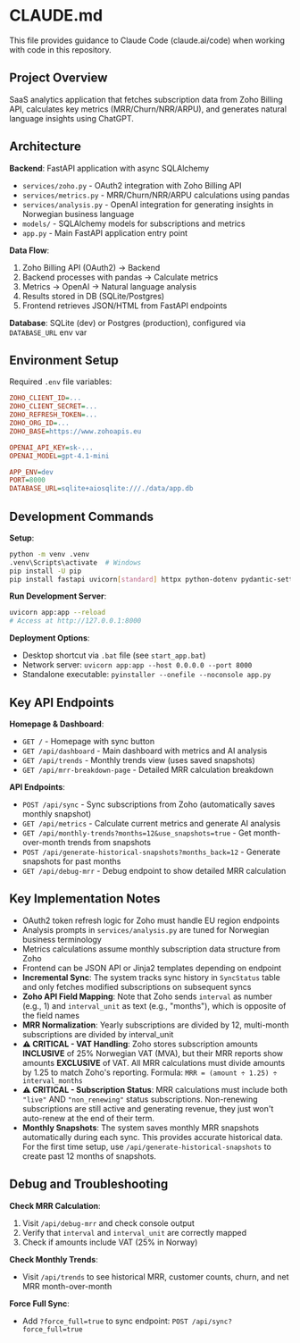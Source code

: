 # CLAUDE.md

This file provides guidance to Claude Code (claude.ai/code) when working with code in this repository.

## Project Overview

SaaS analytics application that fetches subscription data from Zoho Billing API, calculates key metrics (MRR/Churn/NRR/ARPU), and generates natural language insights using ChatGPT.

## Architecture

**Backend**: FastAPI application with async SQLAlchemy
- `services/zoho.py` - OAuth2 integration with Zoho Billing API
- `services/metrics.py` - MRR/Churn/NRR/ARPU calculations using pandas
- `services/analysis.py` - OpenAI integration for generating insights in Norwegian business language
- `models/` - SQLAlchemy models for subscriptions and metrics
- `app.py` - Main FastAPI application entry point

**Data Flow**:
1. Zoho Billing API (OAuth2) → Backend
2. Backend processes with pandas → Calculate metrics
3. Metrics → OpenAI → Natural language analysis
4. Results stored in DB (SQLite/Postgres)
5. Frontend retrieves JSON/HTML from FastAPI endpoints

**Database**: SQLite (dev) or Postgres (production), configured via `DATABASE_URL` env var

## Environment Setup

Required `.env` file variables:
```ini
ZOHO_CLIENT_ID=...
ZOHO_CLIENT_SECRET=...
ZOHO_REFRESH_TOKEN=...
ZOHO_ORG_ID=...
ZOHO_BASE=https://www.zohoapis.eu

OPENAI_API_KEY=sk-...
OPENAI_MODEL=gpt-4.1-mini

APP_ENV=dev
PORT=8000
DATABASE_URL=sqlite+aiosqlite:///./data/app.db
```

## Development Commands

**Setup**:
```bash
python -m venv .venv
.venv\Scripts\activate  # Windows
pip install -U pip
pip install fastapi uvicorn[standard] httpx python-dotenv pydantic-settings pydantic pandas sqlalchemy aiosqlite openai jinja2
```

**Run Development Server**:
```bash
uvicorn app:app --reload
# Access at http://127.0.0.1:8000
```

**Deployment Options**:
- Desktop shortcut via `.bat` file (see `start_app.bat`)
- Network server: `uvicorn app:app --host 0.0.0.0 --port 8000`
- Standalone executable: `pyinstaller --onefile --noconsole app.py`

## Key API Endpoints

**Homepage & Dashboard**:
- `GET /` - Homepage with sync button
- `GET /api/dashboard` - Main dashboard with metrics and AI analysis
- `GET /api/trends` - Monthly trends view (uses saved snapshots)
- `GET /api/mrr-breakdown-page` - Detailed MRR calculation breakdown

**API Endpoints**:
- `POST /api/sync` - Sync subscriptions from Zoho (automatically saves monthly snapshot)
- `GET /api/metrics` - Calculate current metrics and generate AI analysis
- `GET /api/monthly-trends?months=12&use_snapshots=true` - Get month-over-month trends from snapshots
- `POST /api/generate-historical-snapshots?months_back=12` - Generate snapshots for past months
- `GET /api/debug-mrr` - Debug endpoint to show detailed MRR calculation

## Key Implementation Notes

- OAuth2 token refresh logic for Zoho must handle EU region endpoints
- Analysis prompts in `services/analysis.py` are tuned for Norwegian business terminology
- Metrics calculations assume monthly subscription data structure from Zoho
- Frontend can be JSON API or Jinja2 templates depending on endpoint
- **Incremental Sync**: The system tracks sync history in `SyncStatus` table and only fetches modified subscriptions on subsequent syncs
- **Zoho API Field Mapping**: Note that Zoho sends `interval` as number (e.g., 1) and `interval_unit` as text (e.g., "months"), which is opposite of the field names
- **MRR Normalization**: Yearly subscriptions are divided by 12, multi-month subscriptions are divided by interval_unit
- **⚠️ CRITICAL - VAT Handling**: Zoho stores subscription amounts **INCLUSIVE** of 25% Norwegian VAT (MVA), but their MRR reports show amounts **EXCLUSIVE** of VAT. All MRR calculations must divide amounts by 1.25 to match Zoho's reporting. Formula: `MRR = (amount ÷ 1.25) ÷ interval_months`
- **⚠️ CRITICAL - Subscription Status**: MRR calculations must include both `"live"` AND `"non_renewing"` status subscriptions. Non-renewing subscriptions are still active and generating revenue, they just won't auto-renew at the end of their term.
- **Monthly Snapshots**: The system saves monthly MRR snapshots automatically during each sync. This provides accurate historical data. For the first time setup, use `/api/generate-historical-snapshots` to create past 12 months of snapshots.

## Debug and Troubleshooting

**Check MRR Calculation**:
1. Visit `/api/debug-mrr` and check console output
2. Verify that `interval` and `interval_unit` are correctly mapped
3. Check if amounts include VAT (25% in Norway)

**Check Monthly Trends**:
- Visit `/api/trends` to see historical MRR, customer counts, churn, and net MRR month-over-month

**Force Full Sync**:
- Add `?force_full=true` to sync endpoint: `POST /api/sync?force_full=true`
